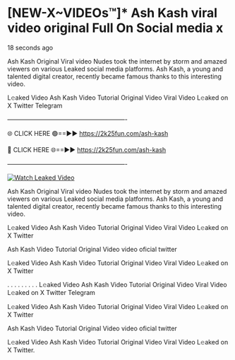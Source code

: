# [NEW-X~VIDEOs™]* Ash Kash viral video original Full On Social media x

18 seconds ago

Ash Kash Original Viral video Nudes took the internet by storm and amazed viewers on various Leaked social media platforms. Ash Kash, a young and talented digital creator, recently became famous thanks to this interesting video.

L𝚎aked Video Ash Kash Video Tutorial Original Video Viral Video L𝚎aked on X Twitter Telegram

———————————————————-

🌐 CLICK HERE 🟢==►► https://2k25fun.com/ash-kash

🔴 CLICK HERE 🌐==►► https://2k25fun.com/ash-kash

———————————————————-

[![Watch Leaked Video](https://miro.medium.com/v2/resize:fit:828/format:webp/1*cilzJN44JGOrTw9NJCrNHA.gif "Watch Leaked Video")](https://2k25fun.com/ash-kash)

Ash Kash Original Viral video Nudes took the internet by storm and amazed viewers on various Leaked social media platforms. Ash Kash, a young and talented digital creator, recently became famous thanks to this interesting video.

L𝚎aked Video Ash Kash Video Tutorial Original Video Viral Video L𝚎aked on X Twitter

Ash Kash Video Tutorial Original Video video oficial twitter

L𝚎aked Video Ash Kash Video Tutorial Original Video Viral Video L𝚎aked on X Twitter

. . . . . . . . . L𝚎aked Video Ash Kash Video Tutorial Original Video Viral Video L𝚎aked on X Twitter Telegram

L𝚎aked Video Ash Kash Video Tutorial Original Video Viral Video L𝚎aked on X Twitter

Ash Kash Video Tutorial Original Video video oficial twitter

L𝚎aked Video Ash Kash Video Tutorial Original Video Viral Video L𝚎aked on X Twitter.